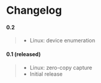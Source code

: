 # Changelog

#### 0.2
> * Linux: device enumeration

#### 0.1 (released)
> * Linux: zero-copy capture
> * Initial release
